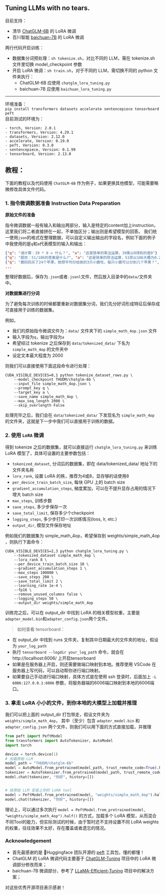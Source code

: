 ## Tuning LLMs with no tears.

目前支持：
- 清华 [ChatGLM-6B](https://huggingface.co/THUDM/chatglm-6b) 的 LoRA 微调
- 百川智能 [baichuan-7B](https://huggingface.co/baichuan-inc/baichuan-7B) 的 LoRA 微调

两行代码开启训练：
- 数据集分词预处理：`sh tokenize.sh`，对比不同的 LLM，需在 tokenize.sh 文件里切换 model_checkpoint 参数
- 开启 LoRA 微调：`sh train.sh`，对于不同的 LLM，需切换不同的 python 文件来执行：
    - ChatGLM-6B 应使用 `chatglm_lora_tuning.py`
    - baichuan-7B 应使用 `baichuan_lora_tuning.py`

---

环境准备：\
`pip install transformers datasets accelerate sentencepiece tensorboard peft`\
目前测试的环境为：
```
- torch, Version: 2.0.1
- transformers, Version: 4.29.1
- datasets, Version: 2.12.0
- accelerate, Version: 0.19.0
- peft, Version: 0.3.0
- sentencepiece, Version: 0.1.99
- tensorboard, Version: 2.13.0
```

## 教程：
下面的教程以及代码使用 `ChatGLM-6B` 作为例子，如果更换其他模型，可能需要略微修改具体文件代码。

### 1. 指令微调数据准备 Instruction Data Preparation
**原始文件的准备**

指令微调数据一般有输入和输出两部分，输入是特定的content加上instruction，这里我们将二者直接拼在一起，不单独区分；输出则是希望模型的回答。
我们统一使用`json`的格式在整理数据，可以自定义输出输出的字段名，例如下面的例子中我使用的是`q`和`a`代表模型的输入和输出：
```json
{"q": "请计算：39 * 0 = 什么？", "a": "这是简单的乘法运算，39乘以0得到的是0"}
{"q": "题目：51/186的答案是什么?", "a": "这是简单的除法运算，51除以186大概为0.274"}
{"q": "鹿妈妈买了24个苹果，她想平均分给她的3只小鹿吃，每只小鹿可以分到几个苹果？", "a": "鹿妈妈买了24个苹果，平均分给3只小鹿吃，那么每只小鹿可以分到的苹果数就是总苹果数除以小鹿的只数。\n24÷3=8\n每只小鹿可以分到8个苹果。所以，答案是每只小鹿可以分到8个苹果。"}
...
```
整理好数据后，保存为`.json`或者`.jsonl`文件，然后放入目录中的`data/`文件夹中。

**对数据集进行分词**

为了避免每次训练的时候都要重新对数据集分词，我们先分好词形成特征后保存成可直接用于训练的数据集。

例如，
- 我们的原始指令微调文件为：`data/` 文件夹下的 `simple_math_4op.json` 文件
- 输入字段为`q`，输出字段为`a`
- 希望经过 tokenize 之后保存到 `data/tokenized_data/` 下名为 `simple_math_4op` 的文件夹中
- 设定文本最大程度为 2000

则我们可以直接使用下面这段命令进行处理：
```shell
CUDA_VISIBLE_DEVICES=0,1 python tokenize_dataset_rows.py \
    --model_checkpoint THUDM/chatglm-6b \
    --input_file simple_math_4op.json \
    --prompt_key q \
    --target_key a \
    --save_name simple_math_4op \
    --max_seq_length 2000 \
    --skip_overlength False
```
处理完毕之后，我们会在 `data/tokenized_data/` 下发现名为 `simple_math_4op` 的文件夹，这就是下一步中我们可以直接用于训练的数据。


### 2. 使用 `LoRA` 微调

得到 tokenize 之后的数据集，就可以直接运行 `chatglm_lora_tuning.py` 来训练 LoRA 模型了，具体可设置的主要参数包括：
- `tokenized_dataset`, 分词后的数据集，即在 data/tokenized_data/ 地址下的文件夹名称
- `lora_rank`, 设置 LoRA 的秩，推荐为4或8，显存够的话使用8
- `per_device_train_batch_size`, 每块 GPU 上的 batch size
- `gradient_accumulation_steps`, 梯度累加，可以在不提升显存占用的情况下增大 batch size
- `max_steps`, 训练步数
- `save_steps`, 多少步保存一次
- `save_total_limit`, 保存多少个checkpoint
- `logging_steps`, 多少步打印一次训练情况(loss, lr, etc.)
- `output_dir`, 模型文件保存地址

例如我们的数据集为 simple_math_4op，希望保存到 weights/simple_math_4op ，则执行下面命令：
```shell
CUDA_VISIBLE_DEVICES=2,3 python chatglm_lora_tuning.py \
    --tokenized_dataset simple_math_4op \
    --lora_rank 8 \
    --per_device_train_batch_size 10 \
    --gradient_accumulation_steps 1 \
    --max_steps 100000 \
    --save_steps 200 \
    --save_total_limit 2 \
    --learning_rate 1e-4 \
    --fp16 \
    --remove_unused_columns false \
    --logging_steps 50 \
    --output_dir weights/simple_math_4op
```

训练完之后，可以在 output_dir 中找到 LoRA 的相关模型权重，主要是`adapter_model.bin`和`adapter_config.json`两个文件。


> 如何查看 tensorboard：
- 在 output_dir 中找到 runs 文件夹，复制其中日期最大的文件夹的地址，假设为 `your_log_path`
- 执行 `tensorboard --logdir your_log_path` 命令，就会在 http://localhost:6006/ 上开启tensorboard
- 如果是在服务器上开启，则还需要做端口映射到本地。推荐使用 VSCode 在服务器上写代码，可以自动帮你进行端口映射。
- 如果要自己手动进行端口映射，具体方式是在使用 ssh 登录时，后面加上 `-L 6006:127.0.0.1:6006` 参数，将服务器端的6006端口映射到本地的6006端口。


### 3. 拿走 LoRA 小小的文件，到你本地的大模型上加载并推理

我们可以把上面的 output_dir 打包带走，假设文件夹为 `weights/simple_math_4op`， 其中（至少）包含 `adapter_model.bin` 和 `adapter_config.json` 两个文件，则我们可以用下面的方式直接加载，并推理

```python
from peft import PeftModel
from transformers import AutoTokenizer, AutoModel
import torch

device = torch.device(1)
# 加载原始 LLM
model_path = "THUDM/chatglm-6b"
model = AutoModel.from_pretrained(model_path, trust_remote_code=True).half().to(device)
tokenizer = AutoTokenizer.from_pretrained(model_path, trust_remote_code=True)
model.chat(tokenizer, "你好", history=[])


# 给原始 LLM 安装上你的 LoRA tool
model = PeftModel.from_pretrained(model, "weights/simple_math_4op").half()
model.chat(tokenizer, "你好", history=[])
```

理论上，可以通过多次执行 `model = PeftModel.from_pretrained(model, "weights/simple_math_4op").half()` 的方式，加载多个 LoRA 模型，从而混合不同Tool的能力，但实际测试的时候，由于暂时还不支持设置不同 LoRA weights的权重，往往效果不太好，存在覆盖或者遗忘的情况。



### Acknowledgement
- 首先最感谢的是 🤗Huggingface 团队开源的 [peft](https://github.com/huggingface/peft) 工具包，懂的都懂！
- ChatGLM 的 LoRA 微调代码主要基于 [ChatGLM-Tuning](https://github.com/mymusise/ChatGLM-Tuning) 项目中的 LoRA 微调部分修改而来；
- baichuan-7B 微调部分，参考了 [LLaMA-Efficient-Tuning](https://github.com/hiyouga/LLaMA-Efficient-Tuning/issues/43) 项目中的解决方案；

对这些优秀开源项目表示感谢！